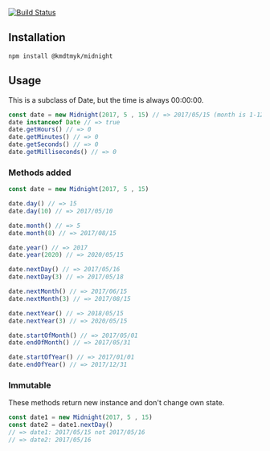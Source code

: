 [![Build Status](https://travis-ci.org/kmdtmyk/midnight.js.svg?branch=master)](https://travis-ci.org/kmdtmyk/midnight.js)

## Installation

```
npm install @kmdtmyk/midnight
```

## Usage

This is a subclass of Date, but the time is always 00:00:00.

```javascript
const date = new Midnight(2017, 5 , 15) // => 2017/05/15 (month is 1-12 not 0-11)
date instanceof Date // => true
date.getHours() // => 0
date.getMinutes() // => 0
date.getSeconds() // => 0
date.getMilliseconds() // => 0
```

### Methods added

```javascript
const date = new Midnight(2017, 5 , 15)

date.day() // => 15
date.day(10) // => 2017/05/10

date.month() // => 5
date.month(8) // => 2017/08/15

date.year() // => 2017
date.year(2020) // => 2020/05/15

date.nextDay() // => 2017/05/16
date.nextDay(3) // => 2017/05/18

date.nextMonth() // => 2017/06/15
date.nextMonth(3) // => 2017/08/15

date.nextYear() // => 2018/05/15
date.nextYear(3) // => 2020/05/15

date.startOfMonth() // => 2017/05/01
date.endOfMonth() // => 2017/05/31

date.startOfYear() // => 2017/01/01
date.endOfYear() // => 2017/12/31
```

### Immutable

These methods return new instance and don't change own state.

```javascript
const date1 = new Midnight(2017, 5 , 15)
const date2 = date1.nextDay()
// => date1: 2017/05/15 not 2017/05/16
// => date2: 2017/05/16
```
